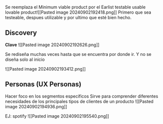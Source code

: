 Se reemplaza el Minimum viable product por el Earlist testable usable lovable product![[Pasted image 20240902192418.png]]
Primero que sea testeable, despues utilizable y por ultimo que esté bien hecho.


## Discovery 
**Clave**
![[Pasted image 20240902192626.png]]

Se rediseña muchas veces hasta que se encuentra por donde ir. Y no se diseña solo al inicio

![[Pasted image 20240902193412.png]]

## Personas (UX Personas)
Hacer foco en los segmentos especificos 
Sirve para comprender diferentes necesidades de los principales tipos de clientes de un producto
![[Pasted image 20240902194936.png]]

EJ: spotify 
![[Pasted image 20240902195540.png]]